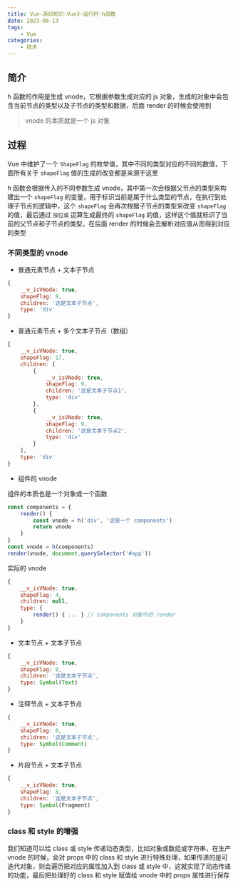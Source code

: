 ```yaml
---
title: Vue-源码知识-Vue3-运行时-h函数
date: 2023-06-13
tags:
    - Vue
categories:
    - 技术
---
```


## 简介

h 函数的作用是生成 vnode，它根据参数生成对应的 js 对象，生成的对象中会包含当前节点的类型以及子节点的类型和数据，后面 render 的时候会使用到

> vnode 的本质就是一个 js 对象

## 过程

Vue 中维护了一个 `ShapeFlag` 的枚举值，其中不同的类型对应的不同的数值，下面所有关于 `shapeFlag` 值的生成的改变都是来源于这里

h 函数会根据传入的不同参数生成 vnode，其中第一次会根据父节点的类型来构建出一个 `shapeFlag` 的变量，用于标识当前是属于什么类型的节点，在执行到处理子节点的逻辑中，这个 `shapeFlag` 会再次根据子节点的类型来改变 `shapeFlag` 的值，最后通过 `按位或` 运算生成最终的 `shapeFlag` 的值，这样这个值就标识了当前的父节点和子节点的类型，在后面 render 的时候会去解析对应值从而得到对应的类型

### 不同类型的 vnode

-   普通元素节点 + 文本子节点

```js
{
    __v_isVNode: true,
    shapeFlag: 9,
    children: '这是文本子节点',
    type: 'div'
}
```

-   普通元素节点 + 多个文本子节点（数组）

```js
{
    __v_isVNode: true,
    shapeFlag: 17,
    children: [
        {
            __v_isVNode: true,
            shapeFlag: 9,
            children: '这是文本子节点1',
            type: 'div'
        },
        {
            __v_isVNode: true,
            shapeFlag: 9,
            children: '这是文本子节点2',
            type: 'div'
        }
    ],
    type: 'div'
}
```

-   组件的 vnode

组件的本质也是一个对象或一个函数

```js
const components = {
    render() {
        const vnode = h('div', '这是一个 components')
        return vnode
    }
}
const vnode = h(components)
render(vnode, document.querySelector('#app'))
```

实际的 vnode

```js
{
    __v_isVNode: true,
    shapeFlag: 4,
    children: null,
    type: {
        render() { ... } // components 对象中的 render
    }
}
```

-   文本节点 + 文本子节点

```js
{
    __v_isVNode: true,
    shapeFlag: 8,
    children: '这是文本子节点',
    type: Symbol(Text)
}
```

-   注释节点 + 文本子节点

```js
{
    __v_isVNode: true,
    shapeFlag: 8,
    children: '这是文本子节点',
    type: Symbol(Comment)
}
```

-   片段节点 + 文本子节点

```js
{
    __v_isVNode: true,
    shapeFlag: 8,
    children: '这是文本子节点',
    type: Symbol(Fragment)
}
```

### class 和 style 的增强

我们知道可以给 class 或 style 传递动态类型，比如对象或数组或字符串，在生产 vnode 的时候，会对 props 中的 class 和 style 进行特殊处理，如果传递的是可迭代对象，则会遍历把对应的属性加入到 class 或 style 中，这就实现了动态传递的功能，最后把处理好的 class 和 style 赋值给 vnode 中的 props 属性进行保存
